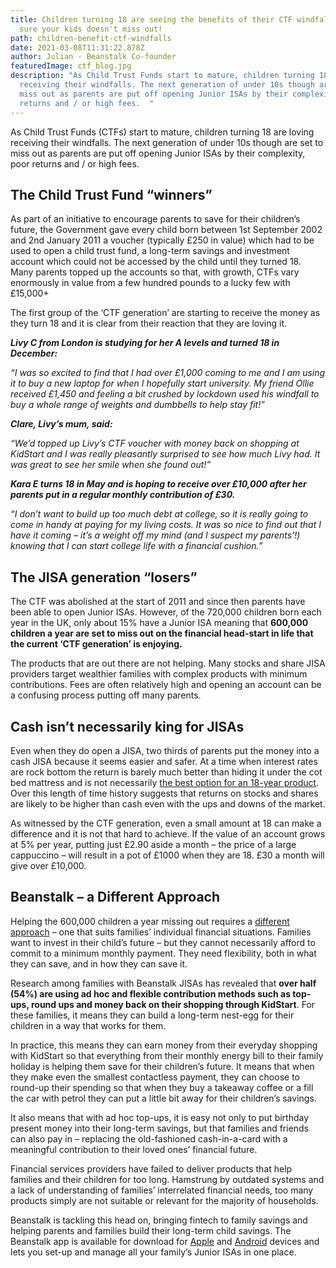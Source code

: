 ```yaml
---
title: Children turning 18 are seeing the benefits of their CTF windfalls - make
  sure your kids doesn't miss out!
path: children-benefit-ctf-windfalls
date: 2021-03-08T11:31:22.878Z
author: Julian - Beanstalk Co-founder
featuredImage: ctf_blog.jpg
description: "As Child Trust Funds start to mature, children turning 18 are
  receiving their windfalls. The next generation of under 10s though are set to
  miss out as parents are put off opening Junior ISAs by their complexity, poor
  returns and / or high fees.  "
---
```

As Child Trust Funds (CTFs) start to mature, children turning 18 are loving receiving their windfalls. The next generation of under 10s though are set to miss out as parents are put off opening Junior ISAs by their complexity, poor returns and / or high fees. 

## The Child Trust Fund “winners”

As part of an initiative to encourage parents to save for their children’s future, the Government gave every child born between 1st September 2002 and 2nd January 2011 a voucher (typically £250 in value) which had to be used to open a child trust fund, a long-term savings and investment account which could not be accessed by the child until they turned 18. Many parents topped up the accounts so that, with growth, CTFs vary enormously in value from a few hundred pounds to a lucky few with £15,000+

The first group of the ‘CTF generation’ are starting to receive the money as they turn 18 and it is clear from their reaction that they are loving it.

***Livy C from London is studying for her A levels and turned 18 in December:***  

*“I was so excited to find that I had over £1,000 coming to me and I am using it to buy a new laptop for when I hopefully start university. My friend Ollie received £1,450 and feeling a bit crushed by lockdown used his windfall to buy a whole range of weights and dumbbells to help stay fit!”*

***Clare, Livy’s mum, said:*** 

*“We’d topped up Livy’s CTF voucher with money back on shopping at KidStart and I was really pleasantly surprised to see how much Livy had. It was great to see her smile when she found out!”*

***Kara E turns 18 in May and is hoping to receive over £10,000 after her parents put in a regular monthly contribution of £30.*** 

*“I don’t want to build up too much debt at college, so it is really going to come in handy at paying for my living costs. It was so nice to find out that I have it coming – it’s a weight off my mind (and I suspect my parents’!) knowing that I can start college life with a financial cushion.”*

## The JISA generation “losers”

The CTF was abolished at the start of 2011 and since then parents have been able to open Junior ISAs. However, of the 720,000 children born each year in the UK, only about 15% have a Junior ISA meaning that **600,000 children a year are set to miss out on the financial head-start in life that the current ‘CTF generation’ is enjoying.** 

The products that are out there are not helping. Many stocks and share JISA providers target wealthier families with complex products with minimum contributions. Fees are often relatively high and opening an account can be a confusing process putting off many parents.

## Cash isn’t necessarily king for JISAs

Even when they do open a JISA, two thirds of parents put the money into a cash JISA because it seems easier and safer. At a time when interest rates are rock bottom the return is barely much better than hiding it under the cot bed mattress and is not necessarily [the best option for an 18-year product](https://beanstalkapp.co.uk/blog/5-things-you-need-to-consider-this-jisa-season). Over this length of time history suggests that returns on stocks and shares are likely to be higher than cash even with the ups and downs of the market. 

As witnessed by the CTF generation, even a small amount at 18 can make a difference and it is not that hard to achieve. If the value of an account grows at 5% per year, putting just £2.90 aside a month – the price of a large cappuccino – will result in a pot of £1000 when they are 18.  £30 a month will give over £10,000.

## Beanstalk – a Different Approach

Helping the 600,000 children a year missing out requires a [different approach](https://beanstalkapp.co.uk/features) – one that suits families’ individual financial situations. Families want to invest in their child’s future – but they cannot necessarily afford to commit to a minimum monthly payment. They need flexibility, both in what they can save, and in how they can save it.  

Research among families with Beanstalk JISAs has revealed that **over half (54%) are using ad hoc and flexible contribution methods such as top-ups, round ups and money back on their shopping through KidStart**. For these families, it means they can build a long-term nest-egg for their children in a way that works for them. 

In practice, this means they can earn money from their everyday shopping with KidStart so that everything from their monthly energy bill to their family holiday is helping them save for their children’s future. It means that when they make even the smallest contactless payment, they can choose to round-up their spending so that when they buy a takeaway coffee or a fill the car with petrol they can put a little bit away for their children’s savings.  

It also means that with ad hoc top-ups, it is easy not only to put birthday present money into their long-term savings, but that families and friends can also pay in – replacing the old-fashioned cash-in-a-card with a meaningful contribution to their loved ones’ financial future.

Financial services providers have failed to deliver products that help families and their children for too long. Hamstrung by outdated systems and a lack of understanding of families’ interrelated financial needs, too many products simply are not suitable or relevant for the majority of households.

Beanstalk is tackling this head on, bringing fintech to family savings and helping parents and families build their long-term child savings. The Beanstalk app is available for download for [Apple](https://apps.apple.com/gb/app/beanstalk-save-invest/id1470619597) and [Android](https://play.google.com/store/apps/details?id=com.beanstalk) devices and lets you set-up and manage all your family’s Junior ISAs in one place.